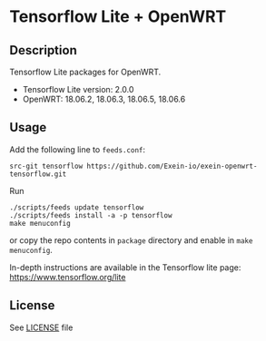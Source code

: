 # Tensorflow Lite + OpenWRT

## Description
Tensorflow Lite packages for OpenWRT.

* Tensorflow Lite version: 2.0.0
* OpenWRT: 18.06.2, 18.06.3, 18.06.5, 18.06.6


## Usage

Add the following line to `feeds.conf`:
```
src-git tensorflow https://github.com/Exein-io/exein-openwrt-tensorflow.git
```

Run
```
./scripts/feeds update tensorflow
./scripts/feeds install -a -p tensorflow
make menuconfig
```

or copy the repo contents in `package` directory and enable in `make menuconfig`.


In-depth instructions are available in the Tensorflow lite page: https://www.tensorflow.org/lite



## License

See [LICENSE](LICENSE) file
